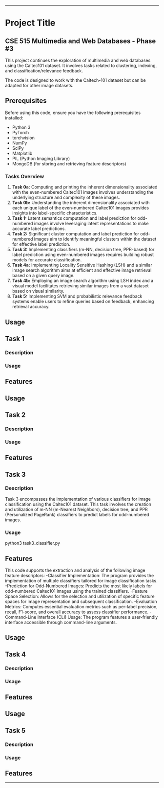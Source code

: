 
---

# Project Title

## CSE 515 Multimedia and Web Databases - Phase #3

This project continues the exploration of multimedia and web databases using the Caltec101 dataset. It involves tasks related to clustering, indexing, and classification/relevance feedback.


The code is designed to work with the Caltech-101 dataset but can be adapted for other image datasets.

## Prerequisites

Before using this code, ensure you have the following prerequisites installed:

- Python 3
- PyTorch
- torchvision
- NumPy
- SciPy
- Matplotlib
- PIL (Python Imaging Library)
- MongoDB (for storing and retrieving feature descriptors)

### Tasks Overview
1. **Task 0a:** Computing and printing the inherent dimensionality associated with the even-numbered Caltec101 images involves understanding the underlying structure and complexity of these images.
2. **Task 0b:** Understanding the inherent dimensionality associated with each unique label of the even-numbered Caltec101 images provides insights into label-specific characteristics.
3. **Task 1:** Latent semantics computation and label prediction for odd-numbered images involve leveraging latent representations to make accurate label predictions.
4. **Task 2:** Significant cluster computation and label prediction for odd-numbered images aim to identify meaningful clusters within the dataset for effective label prediction.
5. **Task 3:** Implementing classifiers (m-NN, decision tree, PPR-based) for label prediction using even-numbered images requires building robust models for accurate classification.
6. **Task 4a:** Implementing Locality Sensitive Hashing (LSH) and a similar image search algorithm aims at efficient and effective image retrieval based on a given query image.
7. **Task 4b:** Employing an image search algorithm using LSH index and a visual model facilitates retrieving similar images from a vast dataset based on visual similarity.
8. **Task 5:** Implementing SVM and probabilistic relevance feedback systems enable users to refine queries based on feedback, enhancing retrieval accuracy.


## Usage

## Task 1

### Description

### Usage

## Features

## Usage

## Task 2

### Description

### Usage

## Features

## Task 3

### Description
Task 3 encompasses the implementation of various classifiers for image classification using the Caltec101 dataset. This task involves the creation and utilization of m-NN (m-Nearest Neighbors), decision tree, and PPR (Personalized PageRank) classifiers to predict labels for odd-numbered images.

### Usage

python3 task3_classifier.py

## Features

This code supports the extraction and analysis of the following image feature descriptors:
-Classifier Implementation: The program provides the implementation of multiple classifiers tailored for image classification tasks.
-Prediction for Odd-Numbered Images: Predicts the most likely labels for odd-numbered Caltec101 images using the trained classifiers.
-Feature Space Selection: Allows for the selection and utilization of specific feature spaces for image representation and subsequent classification.
-Evaluation Metrics: Computes essential evaluation metrics such as per-label precision, recall, F1-score, and overall accuracy to assess classifier performance.
-Command-Line Interface (CLI) Usage: The program features a user-friendly interface accessible through command-line arguments.

## Usage

## Task 4

### Description

### Usage

## Features

## Usage

## Task 5

### Description

### Usage

## Features

---
